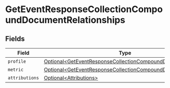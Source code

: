 # GetEventResponseCollectionCompoundDocumentRelationships


## Fields

| Field                                                                                                                                        | Type                                                                                                                                         | Required                                                                                                                                     | Description                                                                                                                                  |
| -------------------------------------------------------------------------------------------------------------------------------------------- | -------------------------------------------------------------------------------------------------------------------------------------------- | -------------------------------------------------------------------------------------------------------------------------------------------- | -------------------------------------------------------------------------------------------------------------------------------------------- |
| `profile`                                                                                                                                    | [Optional\<GetEventResponseCollectionCompoundDocumentProfile>](../../models/components/GetEventResponseCollectionCompoundDocumentProfile.md) | :heavy_minus_sign:                                                                                                                           | N/A                                                                                                                                          |
| `metric`                                                                                                                                     | [Optional\<GetEventResponseCollectionCompoundDocumentMetric>](../../models/components/GetEventResponseCollectionCompoundDocumentMetric.md)   | :heavy_minus_sign:                                                                                                                           | N/A                                                                                                                                          |
| `attributions`                                                                                                                               | [Optional\<Attributions>](../../models/components/Attributions.md)                                                                           | :heavy_minus_sign:                                                                                                                           | N/A                                                                                                                                          |